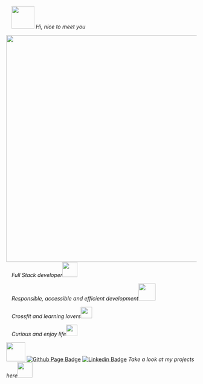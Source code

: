<p>&emsp;<img src="https://media.giphy.com/media/v1.Y2lkPTc5MGI3NjExYnZrNGY1NGNtM2w5d2trZGJ1NGI5eGwzczM1YzkxYWdkc24zdGxydSZlcD12MV9zdGlja2Vyc19zZWFyY2gmY3Q9cw/ujrj9aoOdNvXO/giphy.gif" width="60"><em> Hi, nice to meet you</em></p>

<img align="left" width="600" src="https://media.giphy.com/media/v1.Y2lkPTc5MGI3NjExeGwwMmtxM2RiZmo3NzY2ZjV5amIwbWwzNDY3Y2txcmNjeDd1YzFhMyZlcD12MV9zdGlja2Vyc19zZWFyY2gmY3Q9cw/xULW8l2gXuRPmsQe8U/giphy.gif"/>


<p>&emsp;<em>Full Stack developer</em><img src="https://media.giphy.com/media/UVG0BN8TOMKkPOJS6e/giphy.gif" width="40"></p>
<p>&emsp;<em>Responsible, accessible and efficient development</em><img src="https://media.giphy.com/media/tBfJZKvLczsjHZdKik/giphy.gif" width="45"/></p>
<p>&emsp;<em>Crossfit and learning lovers</em><img src="https://media.giphy.com/media/REvjZYtjJm4qp1VDDK/giphy.gif" width="30"/></p>
<p>&emsp;<em>Curious and enjoy life</em><img src="https://media.giphy.com/media/ttKcn2vlNotd8NfW09/giphy.gif" width="30"/></p>

<img src="https://media.giphy.com/media/v1.Y2lkPTc5MGI3NjExZmQwdGRncnRqaXlxd2Q2Mmpkb3Jlb25pY3Rtdzl1MThpcWhldzNuMyZlcD12MV9zdGlja2Vyc19zZWFyY2gmY3Q9cw/FkdU6Or6txxpPdOsL8/giphy.gif" width="50"> [![Github Page Badge](https://img.shields.io/badge/-Github_Page-000?style=flat-square&logo=Github&logoColor=white&link=https://https://github.com/Julia-Alberici)](https://github.com/UnMaxDeJoie)
[![Linkedin Badge](https://img.shields.io/badge/-LinkedIn-blue?style=flat-square&logo=Linkedin&logoColor=white&link=https://www.linkedin.com/in/maximeaitadda)](https://www.linkedin.com/in/maximeaitadda)
<em>Take a look at my projects here</a><img src="https://media.giphy.com/media/LYEFTlC4r0wKP3KETR/giphy.gif" width="40"/></em>
